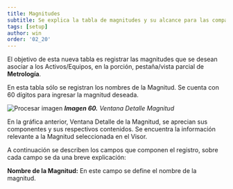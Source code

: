 ```yaml
---
title: Magnitudes
subtitle: Se explica la tabla de magnitudes y su alcance para las compañías parametrizadas que requieren metrología.
tags: [setup]
author: win
order: '02_20'
---
```


El objetivo de esta nueva tabla es registrar las magnitudes que se desean asociar a los Activos/Equipos, en la porción, pestaña/vista parcial de **Metrología**.

En esta tabla sólo se registran los nombres de la Magnitud. Se cuenta con 60 dígitos para  ingresar la magnitud deseada.

![Procesar imagen](../../assets/images/cap02/chp02_img49.png)
_**Imagen 60.** Ventana Detalle Magnitud_

En la gráfica anterior, Ventana Detalle de la Magnitud, se aprecian sus componentes y sus respectivos contenidos. Se encuentra la información relevante a la Magnitud seleccionada en el Visor.

A continuación se describen los campos que componen el registro, sobre cada campo se da una breve explicación:

**Nombre de la Magnitud:** En este campo se define el nombre de la magnitud.